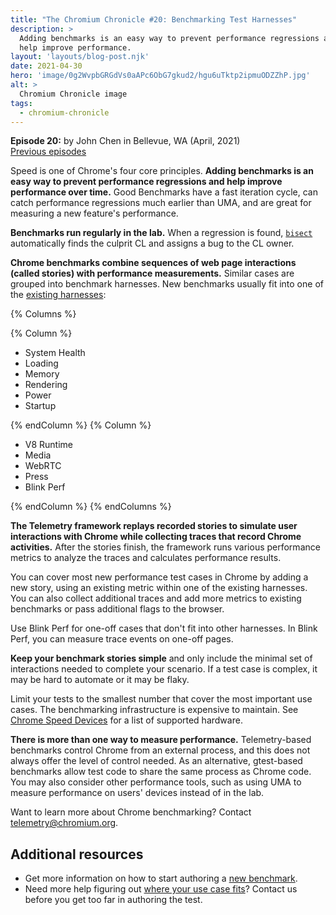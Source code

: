 ```yaml
---
title: "The Chromium Chronicle #20: Benchmarking Test Harnesses"
description: >
  Adding benchmarks is an easy way to prevent performance regressions and
  help improve performance.
layout: 'layouts/blog-post.njk'
date: 2021-04-30
hero: 'image/0g2WvpbGRGdVs0aAPc6ObG7gkud2/hgu6uTktp2ipmuODZZhP.jpg'
alt: >
  Chromium Chronicle image
tags:
  - chromium-chronicle
---
```


**Episode 20:** by John Chen in Bellevue, WA (April, 2021)<br>
[Previous episodes](/tags/chromium-chronicle/)

Speed is one of Chrome's four core principles. **Adding benchmarks is an
easy way to prevent performance regressions and help improve performance
over time.** Good Benchmarks have a fast iteration cycle, can catch
performance regressions much earlier than UMA, and are great for measuring
a new feature's performance.

**Benchmarks run regularly in the lab.** When a regression is found, [`bisect`][bisect]
automatically finds the culprit CL and assigns a bug to the CL owner.

**Chrome benchmarks combine sequences of web page interactions (called
stories) with performance measurements.** Similar cases are grouped into
benchmark harnesses. New benchmarks usually fit into one of the
[existing harnesses](http://bit.ly/chrome-benchmark-harnesses):

{% Columns %}

{% Column %}

* System Health
* Loading
* Memory
* Rendering
* Power
* Startup

{% endColumn %}
{% Column %}

* V8 Runtime
* Media
* WebRTC
* Press
* Blink Perf

{% endColumn %}
{% endColumns %}

**The Telemetry framework replays recorded stories to simulate user
interactions with Chrome while collecting traces that record Chrome
activities.** After the stories finish, the framework runs various performance
metrics to analyze the traces and calculates performance results.

You can cover most new performance test cases in Chrome by adding a new story,
using an existing metric within one of the existing harnesses. You can also
collect additional traces and add more metrics to existing benchmarks or pass
additional flags to the browser.

Use Blink Perf for one-off cases that don't fit into other harnesses. In
Blink Perf, you can measure trace events on one-off pages.

**Keep your benchmark stories simple** and only include the minimal set of
interactions needed to complete your scenario. If a test case is complex, it
may be hard to automate or it may be flaky.

Limit your tests to the smallest number that cover the most important use
cases. The benchmarking infrastructure is expensive to maintain. See
[Chrome Speed Devices][chrome-speed-devices] for a list of supported hardware.

**There is more than one way to measure performance.** Telemetry-based
benchmarks control Chrome from an external process, and this does not always
offer the level of control needed. As an alternative, gtest-based benchmarks
allow test code to share the same process as Chrome code. You may also
consider other performance tools, such as using UMA to measure performance
on users' devices instead of in the lab.

Want to learn more about Chrome benchmarking? Contact telemetry@chromium.org.

## Additional resources

* Get more information on how to start authoring a [new benchmark][new-bmp].
* Need more help figuring out [where your use case fits][cr-bm]? Contact us
  before you get too far in authoring the test.

[chrome-speed-devices]: https://chromium.googlesource.com/chromium/src/+/HEAD/docs/speed/perf_lab_platforms.md
[new-bmp]: https://docs.google.com/document/d/1ni2MIeVnlH4bTj4yvEDMVNxgL73PqK_O9_NUm3NW3BA
[cr-bm]: https://groups.google.com/a/chromium.org/g/telemetry
[bisect]: https://chromium.googlesource.com/chromium/src/+/HEAD/docs/speed/bisects.md
